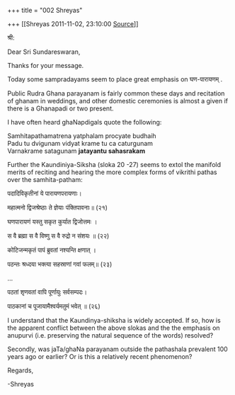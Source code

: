 +++
title = "002 Shreyas"

+++
[[Shreyas	2011-11-02, 23:10:00 [Source](https://groups.google.com/g/bvparishat/c/lgVjtW1UAIQ)]]



श्री:

Dear Sri Sundareswaran,

Thanks for your message.

Today some sampradayams seem to place great emphasis on घण-पारायणम् .

Public Rudra Ghana parayanam is fairly common these days and recitation of ghanam in weddings, and other domestic ceremonies is almost a given if there is a Ghanapadi or two present.

I have often heard ghaNapdigals quote the following:

Samhitapathamatrena yatphalam procyate budhaih  
Padu tu dvigunam vidyat krame tu ca caturgunam  
Varnakrame satagunam **jatayantu sahasrakam**

Further the Kaundiniya-Siksha (sloka 20 -27) seems to extol the manifold merits of reciting and hearing the more complex forms of vikrithi pathas over the samhita-patham:

पदादिविकृतीनां ये पारायणपरायणाः।

महात्मनो द्विजश्रेष्ठाः ते ज्ञेयाः पंक्तिपावनाः॥ (२१)

घणपारायणं यस्तु सकृत कुर्यात द्विजोत्तमः ।

स वै ब्रह्मा स वै विष्णु स वै रुद्रो न संशयः ॥ (२२)

कोटिजन्मकृतं पापं ब्रुवतां नश्यन्ति क्षणात् ।

पठन्तः श्रध्दया भक्त्या सहस्राणां गवां फलम्॥ (२३)

…

पठतां शृणवतां वापि पूर्णायुः सर्वसम्पदः।

पाठकानां च पूजायामैश्वर्यमतुमं भवेत् ॥ (२६)



I understand that the Kaundinya-shiksha is widely accepted. If so, how is the apparent conflict between the above slokas and the the emphasis on anupurvi (i.e. preserving the natural sequence of the words) resolved?



Secondly, was jaTa/ghaNa parayanam outside the pathashala prevalent 100 years ago or earlier? Or is this a relatively recent phenomenon?



Regards,

-Shreyas



